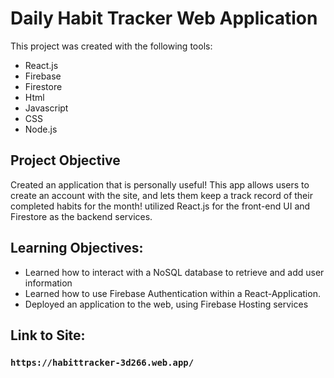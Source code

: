 # Daily Habit Tracker Web Application

This project was created with the following tools:
* React.js
* Firebase
* Firestore
* Html
* Javascript
* CSS 
* Node.js

## Project Objective
Created an application that is personally useful! This app allows users to create an account
with the site, and lets them keep a track record of their completed habits for the month!
utilized React.js for the front-end UI and Firestore as the backend services.


## Learning Objectives:
 * Learned how to interact with a NoSQL database to retrieve and add user information
 * Learned how to use Firebase Authentication within a React-Application.
 * Deployed an application to the web, using Firebase Hosting services

## Link to Site:

### `https://habittracker-3d266.web.app/`

